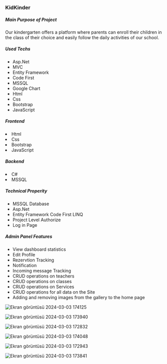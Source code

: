 <h3>KidKinder</h3>
<h5>Main Purpose of Project</h5>
<p>Our kindergarten offers a platform where parents can enroll their children in the class of their choice and easily follow the daily activities of our school.</p>
<h5>Used Techs</h5>
<ul>
  <li>Asp.Net</li>
  <li>MVC</li>
  <li>Entity Framework</li>
  <li>Code First</li>
  <li>MSSQL</li>
  <li>Google Chart</li>
  <li>Html</li>
  <li>Css</li>
  <li>Bootstrap</li>
  <li>JavaScript</li>
</ul>
<h5>Frontend</h5>
<li>Html</li>
<li>Css</li>
<li>Bootstrap</li>
<li>JavaScript</li>
<h5>Backend</h5>
<li>C#</li>
<li>MSSQL</li>
<h5>Technical Properity</h5>
<ul>
  <li>MSSQL Database</li>
  <li>Asp.Net</li>
  <li>Entity Framework Code First LINQ</li>
  <li>Project Level Authorize</li>
  <li>Log in Page</li>
</ul>
<h5>Admin Panel Features</h5>
<ul>
  <li>View dashboard statistics</li>
  <li>Edit Profile</li>
  <li>Rezervtion Tracking</li>
  <li>Notification</li>
  <li>Incoming message Tracking</li>
  <li>CRUD operations on teachers</li>
  <li>CRUD operations on classes</li>
  <li>CRUD operations on Services</li>
  <li>CRUD operations for all data on the Site</li>
  <li>Adding and removing images from the gallery to the home page</li>
</ul>

![Ekran görüntüsü 2024-03-03 174125](https://github.com/Faruk-Celik/KidKinderProject/assets/72822335/cd6d0d17-56fd-4921-b0c6-45757e410d9e)

![Ekran görüntüsü 2024-03-03 173940](https://github.com/Faruk-Celik/KidKinderProject/assets/72822335/7194b454-1fa6-47e9-9458-929a2d48b416)

![Ekran görüntüsü 2024-03-03 172832](https://github.com/Faruk-Celik/KidKinderProject/assets/72822335/3c8660b9-7d8a-4f7f-a6e1-b248c30c6259)

![Ekran görüntüsü 2024-03-03 174048](https://github.com/Faruk-Celik/KidKinderProject/assets/72822335/e77e0f07-a2cb-47d7-bc92-d389302d6bac)

![Ekran görüntüsü 2024-03-03 172943](https://github.com/Faruk-Celik/KidKinderProject/assets/72822335/1e409a3c-b825-417a-a2be-a7733d6a0926)

![Ekran görüntüsü 2024-03-03 173841](https://github.com/Faruk-Celik/KidKinderProject/assets/72822335/13b0cf50-6ef5-447d-9301-6a3f6c88eadd)






